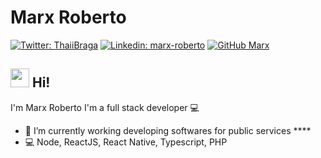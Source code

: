 # Marx Roberto
[![Twitter: ThaiiBraga](https://img.shields.io/twitter/follow/marxros?style=social)](https://twitter.com/marxros)
[![Linkedin: marx-roberto](https://img.shields.io/badge/marxroberto-blue?style=flat-square&logo=Linkedin&logoColor=white&link=https://www.linkedin.com/in/marx-roberto/)](https://www.linkedin.com/in/marx-roberto/)
[![GitHub Marx](https://img.shields.io/github/followers/marxros?label=follow&style=social)](https://github.com/marxros)

## <img src="https://media.giphy.com/media/hvRJCLFzcasrR4ia7z/giphy.gif" width="30px"> Hi!
I'm Marx Roberto
I'm a full stack developer :computer:

- :rocket:   I’m currently working developing softwares for public services ****
- :computer:  Node, ReactJS, React Native, Typescript, PHP
